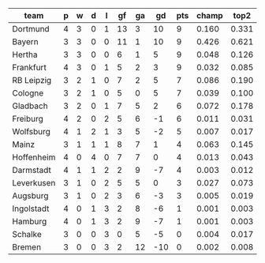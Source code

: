 |    team    | p | w | d | l | gf | ga | gd  | pts | champ | top2  | top3  | top4  |  5-7  | bot4  | bot3  | bot2  |
|------------|---|---|---|---|----|----|-----|-----|-------|-------|-------|-------|-------|-------|-------|-------|
| Dortmund   | 4 | 3 | 0 | 1 | 13 |  3 |  10 |   9 | 0.160 | 0.331 | 0.473 | 0.580 | 0.218 | 0.015 | 0.008 | 0.004|
| Bayern     | 3 | 3 | 0 | 0 | 11 |  1 |  10 |   9 | 0.426 | 0.621 | 0.733 | 0.816 | 0.118 | 0.002 | 0.001 | 0.001|
| Hertha     | 3 | 3 | 0 | 0 |  6 |  1 |   5 |   9 | 0.048 | 0.126 | 0.220 | 0.311 | 0.251 | 0.068 | 0.044 | 0.024|
| Frankfurt  | 4 | 3 | 0 | 1 |  5 |  2 |   3 |   9 | 0.032 | 0.085 | 0.151 | 0.224 | 0.241 | 0.098 | 0.061 | 0.034|
| RB Leipzig | 3 | 2 | 1 | 0 |  7 |  2 |   5 |   7 | 0.086 | 0.190 | 0.296 | 0.402 | 0.251 | 0.042 | 0.025 | 0.012|
| Cologne    | 3 | 2 | 1 | 0 |  5 |  0 |   5 |   7 | 0.039 | 0.100 | 0.168 | 0.241 | 0.236 | 0.098 | 0.060 | 0.034|
| Gladbach   | 3 | 2 | 0 | 1 |  7 |  5 |   2 |   6 | 0.072 | 0.178 | 0.282 | 0.381 | 0.260 | 0.048 | 0.027 | 0.014|
| Freiburg   | 4 | 2 | 0 | 2 |  5 |  6 |  -1 |   6 | 0.011 | 0.031 | 0.057 | 0.095 | 0.154 | 0.247 | 0.171 | 0.102|
| Wolfsburg  | 4 | 1 | 2 | 1 |  3 |  5 |  -2 |   5 | 0.007 | 0.017 | 0.040 | 0.069 | 0.128 | 0.298 | 0.215 | 0.135|
| Mainz      | 3 | 1 | 1 | 1 |  8 |  7 |   1 |   4 | 0.063 | 0.145 | 0.237 | 0.328 | 0.255 | 0.064 | 0.039 | 0.018|
| Hoffenheim | 4 | 0 | 4 | 0 |  7 |  7 |   0 |   4 | 0.013 | 0.043 | 0.082 | 0.130 | 0.190 | 0.179 | 0.119 | 0.070|
| Darmstadt  | 4 | 1 | 1 | 2 |  2 |  9 |  -7 |   4 | 0.003 | 0.012 | 0.025 | 0.043 | 0.094 | 0.389 | 0.292 | 0.192|
| Leverkusen | 3 | 1 | 0 | 2 |  5 |  5 |   0 |   3 | 0.027 | 0.073 | 0.134 | 0.197 | 0.223 | 0.127 | 0.083 | 0.049|
| Augsburg   | 3 | 1 | 0 | 2 |  3 |  6 |  -3 |   3 | 0.005 | 0.019 | 0.039 | 0.063 | 0.125 | 0.312 | 0.227 | 0.143|
| Ingolstadt | 4 | 0 | 1 | 3 |  2 |  8 |  -6 |   1 | 0.001 | 0.003 | 0.008 | 0.015 | 0.038 | 0.618 | 0.519 | 0.391|
| Hamburg    | 4 | 0 | 1 | 3 |  2 |  9 |  -7 |   1 | 0.001 | 0.003 | 0.009 | 0.017 | 0.044 | 0.568 | 0.469 | 0.344|
| Schalke    | 3 | 0 | 0 | 3 |  0 |  5 |  -5 |   0 | 0.004 | 0.017 | 0.032 | 0.060 | 0.108 | 0.339 | 0.251 | 0.160|
| Bremen     | 3 | 0 | 0 | 3 |  2 | 12 | -10 |   0 | 0.002 | 0.008 | 0.016 | 0.030 | 0.066 | 0.488 | 0.388 | 0.275|
